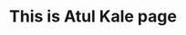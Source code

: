 ---
title: "This is Atul Kale page"
description: "Hi, my name is Atul kale and I am software engineer. Love to making websites and Love to learn new things."
personname: "Atul Kale"
role: "Software Engineer"
personinfo: "Hi, my name is Atul kale and I am software engineer. Love to making websites and Love to learn new things."
headshot: "/assets/img/client.jpg"
--- 